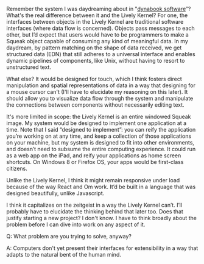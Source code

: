 Remember the system I was daydreaming about in "[dynabook software](http://somethingdoneright.net/post/80773691482/dynabook-software)”? What's the real difference between it and the Lively Kernel? For one, the interfaces between objects in the Lively Kernel are traditional software interfaces (where data flow is concerned). Objects pass messages to each other, but I’d expect that users would have to be programmers to make a Squeak object capable of consuming any kind of meaningful data. In my daydream, by pattern matching on the shape of data received, we get structured data (EDN) that still adheres to a universal interface and enables dynamic pipelines of components, like Unix, without having to resort to unstructured text. 

What else? It would be designed for touch, which I think fosters direct manipulation and spatial representations of data in a way that designing for a mouse cursor can't (I'll have to elucidate my reasoning on this later). It should allow you to visualize data flow through the system and manipulate the connections between components without necessarily editing text.

It's more limited in scope: the Lively Kernel is an entire windowed Squeak image. My system would be designed to implement one application at a time. Note that I said “designed to implement”: you can reify the application you’re working on at any time, and keep a collection of those applications on your machine, but my system is designed to fit into other environments, and doesn’t need to subsume the entire computing experience. It could run as a web app on the iPad, and reify your applications as home screen shortcuts. On Windows 8 or Firefox OS, your apps would be first-class citizens.

Unlike the Lively Kernel, I think it might remain responsive under load because of the way React and Om work.  It’d be built in a language that was designed beautifully, unlike Javascript. 

I think it capitalizes on the zeitgeist in a way the Lively Kernel can’t. I’ll probably have to elucidate the thinking behind that later too. Does that justify starting a new project? I don't know. I have to think broadly about the problem before I can dive into work on any aspect of it.

Q: What problem are you trying to solve, anyway? 

A: Computers don't yet present their interfaces for extensibility in a way that adapts to the natural bent of the human mind.
